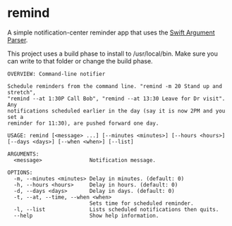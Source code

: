 # remind

A simple notification-center reminder app that uses the [Swift Argument Parser](https://github.com/apple/swift-argument-parser).

This project uses a build phase to install to /usr/local/bin. Make sure you can write to that folder or change the build phase.

```
OVERVIEW: Command-line notifier

Schedule reminders from the command line. "remind -m 20 Stand up and stretch",
"remind --at 1:30P Call Bob", "remind --at 13:30 Leave for Dr visit". Any
notifications scheduled earlier in the day (say it is now 2PM and you set a
reminder for 11:30), are pushed forward one day.

USAGE: remind [<message> ...] [--minutes <minutes>] [--hours <hours>] [--days <days>] [--when <when>] [--list]

ARGUMENTS:
  <message>               Notification message. 

OPTIONS:
  -m, --minutes <minutes> Delay in minutes. (default: 0)
  -h, --hours <hours>     Delay in hours. (default: 0)
  -d, --days <days>       Delay in days. (default: 0)
  -t, --at, --time, --when <when>
                          Sets time for scheduled reminder. 
  -l, --list              Lists scheduled notifications then quits. 
  --help                  Show help information.

```
